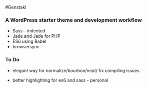 #Genstaki

### A WordPress starter theme and development workflow

* Sass - indented
* Jade and Jade for PHP
* ES6 using Babel
* browsersync

### To Do

* elegant way for normalize/bourbon/neat/ fix compiling issues


* better highlighting for es6 and sass - personal